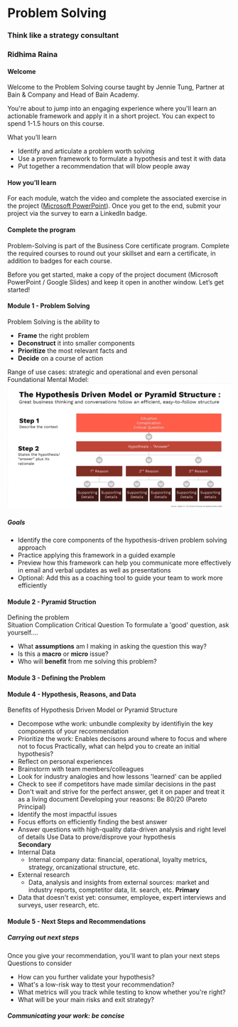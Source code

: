 # Problem Solving
### Think like a strategy consultant
### Ridhima Raina

#### Welcome

Welcome to the Problem Solving course taught by Jennie Tung, Partner at Bain & Company and Head of Bain Academy.

You're about to jump into an engaging experience where you'll learn an actionable framework and apply it in a short project. You can expect to spend 1-1.5 hours on this course.

What you’ll learn
- Identify and articulate a problem worth solving
- Use a proven framework to formulate a hypothesis and test it with data
- Put together a recommendation that will blow people away


#### How you’ll learn
For each module, watch the video and complete the associated exercise in the project ([Microsoft PowerPoint](https://media.sectionschool.com/courses/problem-solving/Problem_Solving_Project.pptx)). Once you get to the end, submit your project via the survey to earn a LinkedIn badge.

#### Complete the program
Problem-Solving is part of the Business Core certificate program. Complete the required courses to round out your skillset and earn a certificate, in addition to badges for each course.<br>

Before you get started, make a copy of the project document (Microsoft PowerPoint / Google Slides) and keep it open in another window. Let’s get started!<br>

#### Module 1 - Problem Solving
Problem Solving is the ability to
- **Frame** the right problem
- **Deconstruct** it into smaller components
- **Prioritize** the most relevant facts and
- **Decide** on a course of action

Range of use cases: strategic and operational and even personal<br>
Foundational Mental Model:<img src="sc3.png" alt="Alt text" title="Optional title"><br>
##### Goals
- Identify the core components of the hypothesis-driven problem solving approach
- Practice applying this framework in a guided example
- Preview how this framework can help you communicate more effectively in email and verbal updates as well as presentations
- Optional: Add this as a coaching tool to guide your team to work more efficiently
#### Module 2 - Pyramid Struction
Defining the problem<br>
Situation
Complication
Critical Question
To formulate a 'good' question, ask yourself....
- What **assumptions** am I making in asking the question this way?
- Is this a **macro** or **micro** issue?
- Who will **benefit** from me solving this problem?
#### Module 3 - Defining the Problem
#### Module 4 - Hypothesis, Reasons, and Data
Benefits of Hypothesis Driven Model or Pyramid Structure
- Decompose wthe work: unbundle complexity by identifiyin the key components of your recommendation
- Prioritize the work: Enables decisons around where to focus and where not to focus
Practically, what can helpd you to create an initial hypothesis?
- Reflect on personal experiences
- Brainstorm with team members/colleagues
- Look for industry analogies and how lessons 'learned' can be applied
- Check to see if competitors have made similar decisions in the past
- Don't wait and strive for the perfect answer, get it on paper and treat it as a living document
Developing your reasons: Be 80/20 (Pareto Principal)
- Identify the most impactful issues
- Focus efforts on efficiently finding the best answer
- Answer questions with high-quality data-driven analysis and right level of details
Use Data to prove/disprove your hypothesis<br>
**Secondary**<br>
- Internal Data
  - Internal company data: financial, operational, loyalty metrics, strategy, orcanizational structure, etc.
- External research
  - Data, analysis and insights from external sources: market and industry reports, comptetitor data, lit. search, etc.
**Primary**
- Data that doesn't exist yet: consumer, employee, expert interviews and surveys, user research, etc.
#### Module 5 - Next Steps and Recommendations
##### Carrying out next steps<br>
Once you give your recommendation, you'll want to plan your next steps<br>
Questions to consider
- How can you further validate your hypothesis?
- What's a low-risk way to ttest your recommendation?
- What metrics will you track while testing to know whether you're right?
- What will be your main risks and exit strategy?
##### Communicating your work: be concise


